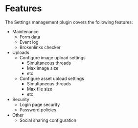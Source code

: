 <!--
  Copyright 2015 Hippo B.V. (http://www.onehippo.com)

  Licensed under the Apache License, Version 2.0 (the "License");
  you may not use this file except in compliance with the License.
  You may obtain a copy of the License at

   http://www.apache.org/licenses/LICENSE-2.0

  Unless required by applicable law or agreed to in writing, software
  distributed under the License is distributed on an "AS IS" BASIS,
  WITHOUT WARRANTIES OR CONDITIONS OF ANY KIND, either express or implied.
  See the License for the specific language governing permissions and
  limitations under the License.
  -->

# Features

The Settings management plugin covers the following features:

+ Maintenance
    + Form data
    + Event log
    + Brokenlinks checker
+ Uploads
    + Configure image upload settings
        + Simultaneous threads
        + Max image size
        + etc
    + Configure asset upload settings
        + Simultaneous threads
        + Max file size
        + etc
+ Security
    + Login page security
    + Password policies
+ Other
    + Social sharing configuration
